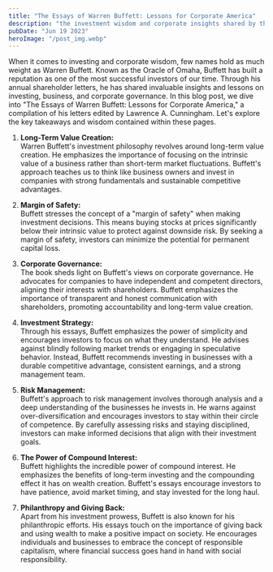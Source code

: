 ```yaml
---
title: "The Essays of Warren Buffett: Lessons for Corporate America"
description: "the investment wisdom and corporate insights shared by the legendary investor himself..."
pubDate: "Jun 19 2023"
heroImage: "/post_img.webp"
---
```

When it comes to investing and corporate wisdom, few names hold as much weight as Warren Buffett. Known as the Oracle of Omaha, Buffett has built a reputation as one of the most successful investors of our time. Through his annual shareholder letters, he has shared invaluable insights and lessons on investing, business, and corporate governance. In this blog post, we dive into "The Essays of Warren Buffett: Lessons for Corporate America," a compilation of his letters edited by Lawrence A. Cunningham. Let's explore the key takeaways and wisdom contained within these pages.

1. **Long-Term Value Creation:**  
Warren Buffett's investment philosophy revolves around long-term value creation. He emphasizes the importance of focusing on the intrinsic value of a business rather than short-term market fluctuations. Buffett's approach teaches us to think like business owners and invest in companies with strong fundamentals and sustainable competitive advantages.

2. **Margin of Safety:**  
Buffett stresses the concept of a "margin of safety" when making investment decisions. This means buying stocks at prices significantly below their intrinsic value to protect against downside risk. By seeking a margin of safety, investors can minimize the potential for permanent capital loss.

3. **Corporate Governance:**  
The book sheds light on Buffett's views on corporate governance. He advocates for companies to have independent and competent directors, aligning their interests with shareholders. Buffett emphasizes the importance of transparent and honest communication with shareholders, promoting accountability and long-term value creation.

4. **Investment Strategy:**  
Through his essays, Buffett emphasizes the power of simplicity and encourages investors to focus on what they understand. He advises against blindly following market trends or engaging in speculative behavior. Instead, Buffett recommends investing in businesses with a durable competitive advantage, consistent earnings, and a strong management team.

5. **Risk Management:**  
Buffett's approach to risk management involves thorough analysis and a deep understanding of the businesses he invests in. He warns against over-diversification and encourages investors to stay within their circle of competence. By carefully assessing risks and staying disciplined, investors can make informed decisions that align with their investment goals.

6. **The Power of Compound Interest:**  
Buffett highlights the incredible power of compound interest. He emphasizes the benefits of long-term investing and the compounding effect it has on wealth creation. Buffett's essays encourage investors to have patience, avoid market timing, and stay invested for the long haul.

7. **Philanthropy and Giving Back:**  
Apart from his investment prowess, Buffett is also known for his philanthropic efforts. His essays touch on the importance of giving back and using wealth to make a positive impact on society. He encourages individuals and businesses to embrace the concept of responsible capitalism, where financial success goes hand in hand with social responsibility.